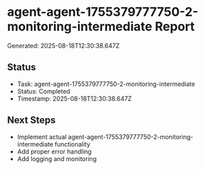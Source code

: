 # agent-agent-1755379777750-2-monitoring-intermediate Report

Generated: 2025-08-18T12:30:38.647Z

## Status
- Task: agent-agent-1755379777750-2-monitoring-intermediate
- Status: Completed
- Timestamp: 2025-08-18T12:30:38.647Z

## Next Steps
- Implement actual agent-agent-1755379777750-2-monitoring-intermediate functionality
- Add proper error handling
- Add logging and monitoring
